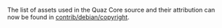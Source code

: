 The list of assets used in the Quaz Core source and their attribution can now be found in [contrib/debian/copyright](../contrib/debian/copyright).
